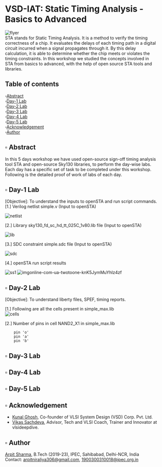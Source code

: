 # VSD-IAT: Static Timing Analysis - Basics to Advanced
![flyer](https://user-images.githubusercontent.com/68592620/220321874-458e55b3-e193-4734-8070-2a2477eaca27.png)  
STA stands for Static Timing Analysis. It is a method to verify the timing correctness of a chip. It evaluates the delays of each timing path in a digital circuit incurred when a signal propagates through it. By this delay calculation, it is able to determine whether the chip meets or violates the timing constraints. In this workshop we studied the concepts involved in STA from basics to advanced, with the help of open source STA tools and libraries.  
## Table of contents  
▫️[Abstract](https://github.com/arpit306/VSD-IAT-Sign-off-Timing-Analysis---Basics-to-Advanced#%EF%B8%8F-abstract)  
▫️[Day-1 Lab](https://github.com/arpit306/VSD-IAT-Sign-off-Timing-Analysis---Basics-to-Advanced#%EF%B8%8F-day-1-labs)  
▫️[Day-2 Lab](https://github.com/arpit306/VSD-IAT-Sign-off-Timing-Analysis---Basics-to-Advanced#%EF%B8%8F-day-2-labs)  
▫️[Day-3 Lab](https://github.com/arpit306/VSD-IAT-Sign-off-Timing-Analysis---Basics-to-Advanced#%EF%B8%8F-day-3-labs)  
▫️[Day-4 Lab](https://github.com/arpit306/VSD-IAT-Sign-off-Timing-Analysis---Basics-to-Advanced#%EF%B8%8F-day-4-labs)  
▫️[Day-5 Lab](https://github.com/arpit306/VSD-IAT-Sign-off-Timing-Analysis---Basics-to-Advanced#%EF%B8%8F-day-5-labs)  
▫️[Acknowledgement](https://github.com/arpit306/VSD-IAT-Sign-off-Timing-Analysis---Basics-to-Advanced#%EF%B8%8F-acknowledgement)  
▫️[Author](https://github.com/arpit306/VSD-IAT-Sign-off-Timing-Analysis---Basics-to-Advanced#%EF%B8%8F-author)  
## ▫️ Abstract
In this 5 days workshop we have used open-source sign-off timing analysis tool STA and open-source Sky130 libraries, to perform the day-wise labs.
Each day has a specific set of task to be completed under this workshop. Following is the detailed proof of work of labs of each day.
## ▫️ Day-1 Lab
[Objective]: To understand the inputs to openSTA and run script commands.
[1.] Verilog netlist simple.v (Input to openSTA)  

![netlist](https://user-images.githubusercontent.com/68592620/220353404-723d68a1-4de2-4ee3-b1f7-e4fcf369775b.png)

[2.] Library sky130_fd_sc_hd_tt_025C_1v80.lib file (Input to openSTA)  

![lib](https://user-images.githubusercontent.com/68592620/220355039-9e47d857-4b05-45e5-a8d1-637ce6fd7064.png)

[3.] SDC constraint simple.sdc file (Input to openSTA)  

![sdc](https://user-images.githubusercontent.com/68592620/220356373-7fd75b3a-a8c1-48d0-96ab-61cacaeff1a8.png)

[4.] openSTA run script results  

![ss1](https://user-images.githubusercontent.com/68592620/220359535-2033b06a-e4a5-4b40-b07a-fc21d7a87f5b.png)
![imgonline-com-ua-twotoone-knK5JymMuYhlz4zf](https://user-images.githubusercontent.com/68592620/220359573-fde7b9d0-7722-410f-88c1-5959a6f90460.jpg)
## ▫️ Day-2 Lab  
[Objective]: To understand liberty files, SPEF, timing reports.  

[1.] Following are all the cells present in simple_max.lib  
![cells](https://user-images.githubusercontent.com/68592620/220416066-1e3a1364-1bc3-48e0-b243-989a66415004.png)

[2.] Number of pins in cell NAND2_X1 in simple_max.lib  
``` There are three pins in NAND2_X1 in simple_max.lib as mentioned below  
    pin 'o'
    pin 'a'
    pin 'b'  
 ```
## ▫️ Day-3 Lab
## ▫️ Day-4 Lab
## ▫️ Day-5 Lab
## ▫️ Acknowledgement

- [Kunal Ghosh](https://github.com/kunalg123), Co-founder of VLSI System Design (VSD) Corp. Pvt. Ltd.
- [Vikas Sachdeva](https://vlsideepdive.com/), Advisor, Tech and VLSI Coach, Trainer and Innovator at vlsideepdive.
## ▫️ Author

[Arpit Sharma](https://www.linkedin.com/in/arpit-s-a92647108/), B.Tech (2019-23), IPEC, Sahibabad, Delhi-NCR, India  
Contact: arpitniraliya306@gmail.com, 1900300310018@ipec.org.in  <br>
